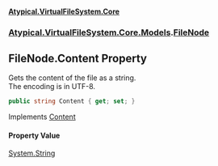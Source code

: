 #### [Atypical.VirtualFileSystem.Core](VirtualFileSystem.md 'VirtualFileSystem')
### [Atypical.VirtualFileSystem.Core.Models](VirtualFileSystem.md#Atypical.VirtualFileSystem.Core.Models 'Atypical.VirtualFileSystem.Core.Models').[FileNode](FileNode.md 'Atypical.VirtualFileSystem.Core.Models.FileNode')

## FileNode.Content Property

Gets the content of the file as a string.  
The encoding is in UTF-8.

```csharp
public string Content { get; set; }
```

Implements [Content](IFileNode.Content.md 'Atypical.VirtualFileSystem.Core.Contracts.IFileNode.Content')

#### Property Value
[System.String](https://docs.microsoft.com/en-us/dotnet/api/System.String 'System.String')